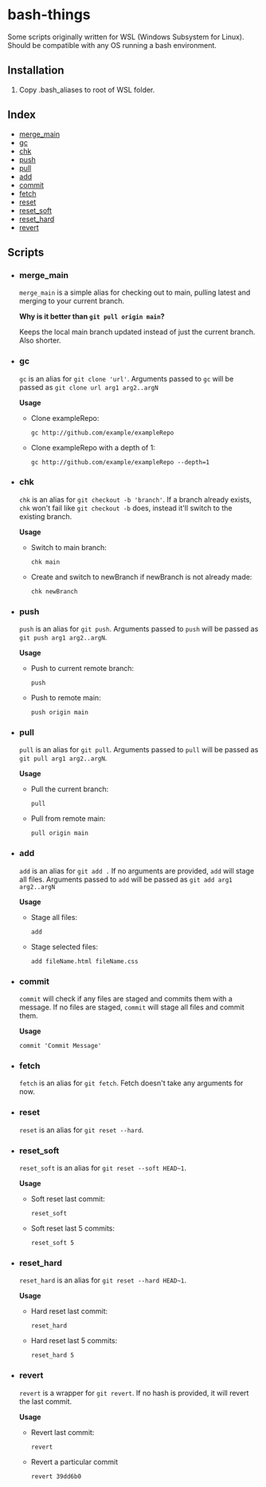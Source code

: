 # bash-things

Some scripts originally written for WSL (Windows Subsystem for Linux). Should be compatible with any OS running a bash environment.

## Installation
1. Copy .bash_aliases to root of WSL folder.

## Index
- [merge_main](#merge_main)
- [gc](#gc)
- [chk](#chk)
- [push](#push)
- [pull](#pull)
- [add](#add)
- [commit](#commit)
- [fetch](#fetch)
- [reset](#reset)
- [reset_soft](#reset_soft)
- [reset_hard](#reset_hard)
- [revert](#revert)

## Scripts

- ### merge_main
  `merge_main` is a simple alias for checking out to main, pulling latest and merging to your current branch.

  **Why is it better than `git pull origin main`?**

  Keeps the local main branch updated instead of just the current branch. Also shorter.

- ### gc
  `gc` is an alias for `git clone 'url'`. Arguments passed to `gc` will be passed as `git clone url arg1 arg2..argN`

  **Usage**

  - Clone exampleRepo:
    ```
    gc http://github.com/example/exampleRepo
    ```

  - Clone exampleRepo with a depth of 1:
    ```
    gc http://github.com/example/exampleRepo --depth=1
    ```

- ### chk
  `chk` is an alias for `git checkout -b 'branch'`. If a branch already exists, `chk` won't fail like `git checkout -b` does, instead it'll switch to the existing branch.

  **Usage**

  - Switch to main branch:
    ```
    chk main
    ```

  - Create and switch to newBranch if newBranch is not already made:
    ```
    chk newBranch
    ```

- ### push
  `push` is an alias for `git push`. Arguments passed to `push` will be passed as `git push arg1 arg2..argN`.

  **Usage**

  - Push to current remote branch:
    ```
    push
    ```

  - Push to remote main:
    ```
    push origin main
    ```

- ### pull
  `pull` is an alias for `git pull`. Arguments passed to `pull` will be passed as `git pull arg1 arg2..argN`.

  **Usage**

  - Pull the current branch: 
    ```
    pull
    ```

  - Pull from remote main:
    ```
    pull origin main
    ```

- ### add
  `add` is an alias for `git add .` If no arguments are provided, `add` will stage all files. Arguments passed to `add` will be passed as `git add arg1 arg2..argN`

  **Usage**

  - Stage all files:
    ```
    add
    ```

  - Stage selected files:
    ```
    add fileName.html fileName.css
    ```

- ### commit
  `commit` will check if any files are staged and commits them with a message. If no files are staged, `commit` will stage all files and commit them.

  **Usage**

    ```
    commit 'Commit Message'
    ```

- ### fetch
  `fetch` is an alias for `git fetch`. Fetch doesn't take any arguments for now.

- ### reset
  `reset` is an alias for `git reset --hard`.

- ### reset_soft
  `reset_soft` is an alias for `git reset --soft HEAD~1`.

  **Usage**

    - Soft reset last commit:
      ```
      reset_soft
      ```

    - Soft reset last 5 commits:
      ```
      reset_soft 5
      ```

- ### reset_hard
  `reset_hard` is an alias for `git reset --hard HEAD~1`.

  **Usage**

    - Hard reset last commit:
      ```
      reset_hard
      ```

    - Hard reset last 5 commits:
      ```
      reset_hard 5
      ```

- ### revert
  `revert` is a wrapper for `git revert`. If no hash is provided, it will revert the last commit.

  **Usage**

    - Revert last commit:
      ```
      revert
      ```
    - Revert a particular commit
      ```
      revert 39dd6b0
      ```
